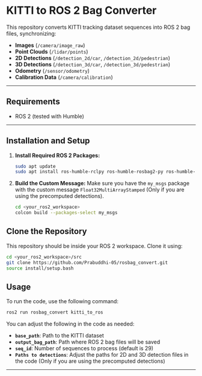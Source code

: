 # KITTI to ROS 2 Bag Converter

This repository converts KITTI tracking dataset sequences into ROS 2 bag files, synchronizing:
- **Images** (`/camera/image_raw`)
- **Point Clouds** (`/lidar/points`)
- **2D Detections** (`/detection_2d/car`, `/detection_2d/pedestrian`)
- **3D Detections** (`/detection_3d/car`, `/detection_3d/pedestrian`)
- **Odometry** (`/sensor/odometry`)
- **Calibration Data** (`/camera/calibration`)

---

## Requirements

- ROS 2 (tested with Humble)
---

## Installation and Setup

1. **Install Required ROS 2 Packages:**
    ```bash
    sudo apt update
    sudo apt install ros-humble-rclpy ros-humble-rosbag2-py ros-humble-cv-bridge python3-opencv python3-numpy
    ```

2. **Build the Custom Message:**
    Make sure you have the `my_msgs` package with the custom message `Float32MultiArrayStamped` (Only if you are using the precomputed detections).

    ```bash
    cd <your_ros2_workspace>
    colcon build --packages-select my_msgs
    ```

## Clone the Repository

This repository should be inside your ROS 2 workspace. Clone it using:
```bash
cd <your_ros2_workspace>/src
git clone https://github.com/Prabuddhi-05/rosbag_convert.git
source install/setup.bash
```

## Usage

To run the code, use the following command:
```bash
ros2 run rosbag_convert kitti_to_ros
```

You can adjust the following in the code as needed:
- **`base_path`**: Path to the KITTI dataset
- **`output_bag_path`**: Path where ROS 2 bag files will be saved
- **`seq_id`**: Number of sequences to process (default is 29)
- **`Paths to detections`**: Adjust the paths for 2D and 3D detection files in the code (Only if you are using the precomputed detections)

---

